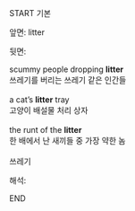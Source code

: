 START
기본

앞면:
litter


뒷면:
<div>scummy people dropping <strong>litter</strong> </div><div>쓰레기를 버리는 쓰레기 같은 인간들</div><div><br></div><div>a cat’s <strong>litter</strong> tray </div><div>고양이 배설물 처리 상자</div><div><br></div><div>the runt of the <strong>litter</strong> </div><div><div>한 배에서 난 새끼들 중 가장 약한 놈</div></div><div><br></div><div>쓰레기</div>


해석:
<!--ID: 1746614454215-->
END